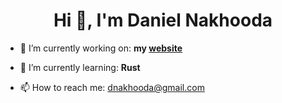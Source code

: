 <h1 align="center">Hi 👋, I'm Daniel Nakhooda</h1>

- 🔭 I’m currently working on: **my [website](www.danielnakhooda.com)**

- 🌱 I’m currently learning: **Rust**

- 📫 How to reach me: dnakhooda@gmail.com
